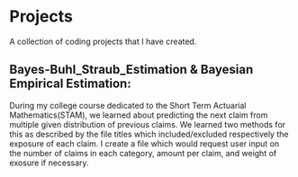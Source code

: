 # Projects

A collection of coding projects that I have created.


## Bayes-Buhl_Straub_Estimation & Bayesian Empirical Estimation:

<p>During my college course dedicated to the Short Term Actuarial Mathematics(STAM), 
we learned about predicting the next claim from multiple given distribution of previous 
claims. We learned two methods for this as described by the file titles which included/excluded 
respectively the exposure of each claim. I create a file which would request user input 
on the number of claims in each category, amount per claim, and weight of exosure if necessary.</p>
